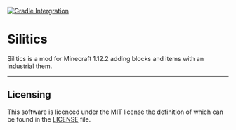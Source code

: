 [![Gradle Intergration](https://github.com/benjaminheath238/Silitics/actions/workflows/intergration.yaml/badge.svg)](https://github.com/benjaminheath238/Silitics/actions/workflows/intergration.yaml)

# Silitics

Silitics is a mod for Minecraft 1.12.2 adding blocks and items with an industrial them.

---

## Licensing

This software is licenced under the MIT license the definition of which can be found in the [LICENSE](LICENSE) file.
